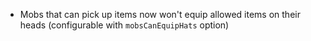 * Mobs that can pick up items now won't equip allowed items on their heads (configurable with `mobsCanEquipHats` option)